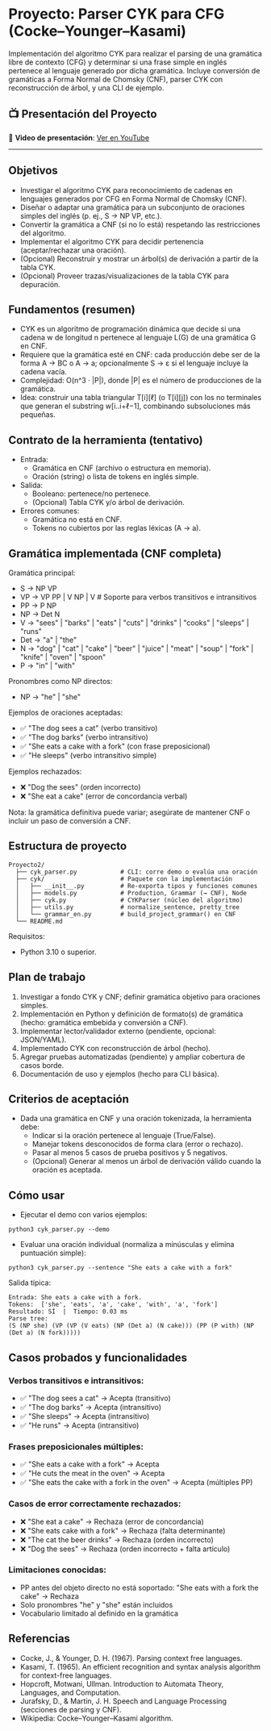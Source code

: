 # Proyecto: Parser CYK para CFG (Cocke–Younger–Kasami)

Implementación del algoritmo CYK para realizar el parsing de una gramática libre de contexto (CFG) y determinar si una frase simple en inglés pertenece al lenguaje generado por dicha gramática. Incluye conversión de gramáticas a Forma Normal de Chomsky (CNF), parser CYK con reconstrucción de árbol, y una CLI de ejemplo.

## 📺 Presentación del Proyecto

🎥 **Video de presentación**: [Ver en YouTube](https://youtu.be/AV_0ap5UayI)

---

## Objetivos

- Investigar el algoritmo CYK para reconocimiento de cadenas en lenguajes generados por CFG en Forma Normal de Chomsky (CNF).
- Diseñar o adaptar una gramática para un subconjunto de oraciones simples del inglés (p. ej., S → NP VP, etc.).
- Convertir la gramática a CNF (si no lo está) respetando las restricciones del algoritmo.
- Implementar el algoritmo CYK para decidir pertenencia (aceptar/rechazar una oración).
- (Opcional) Reconstruir y mostrar un árbol(s) de derivación a partir de la tabla CYK.
- (Opcional) Proveer trazas/visualizaciones de la tabla CYK para depuración.

## Fundamentos (resumen)

- CYK es un algoritmo de programación dinámica que decide si una cadena w de longitud n pertenece al lenguaje L(G) de una gramática G en CNF.
- Requiere que la gramática esté en CNF: cada producción debe ser de la forma A → BC o A → a; opcionalmente S → ε si el lenguaje incluye la cadena vacía.
- Complejidad: O(n^3 · |P|), donde |P| es el número de producciones de la gramática.
- Idea: construir una tabla triangular T[i][ℓ] (o T[i][j]) con los no terminales que generan el substring w[i..i+ℓ−1], combinando subsoluciones más pequeñas.

## Contrato de la herramienta (tentativo)

- Entrada:
  - Gramática en CNF (archivo o estructura en memoria).
  - Oración (string) o lista de tokens en inglés simple.
- Salida:
  - Booleano: pertenece/no pertenece.
  - (Opcional) Tabla CYK y/o árbol de derivación.
- Errores comunes:
  - Gramática no está en CNF.
  - Tokens no cubiertos por las reglas léxicas (A → a).

## Gramática implementada (CNF completa)

Gramática principal:
- S → NP VP
- VP → VP PP | V NP | V                    # Soporte para verbos transitivos e intransitivos
- PP → P NP
- NP → Det N
- V → "sees" | "barks" | "eats" | "cuts" | "drinks" | "cooks" | "sleeps" | "runs"
- Det → "a" | "the"
- N → "dog" | "cat" | "cake" | "beer" | "juice" | "meat" | "soup" | "fork" | "knife" | "oven" | "spoon"
- P → "in" | "with"

Pronombres como NP directos:
- NP → "he" | "she"

Ejemplos de oraciones aceptadas:
- ✅ "The dog sees a cat" (verbo transitivo)
- ✅ "The dog barks" (verbo intransitivo)
- ✅ "She eats a cake with a fork" (con frase preposicional)
- ✅ "He sleeps" (verbo intransitivo simple)

Ejemplos rechazados:
- ❌ "Dog the sees" (orden incorrecto)
- ❌ "She eat a cake" (error de concordancia verbal)

Nota: la gramática definitiva puede variar; asegúrate de mantener CNF o incluir un paso de conversión a CNF.

## Estructura de proyecto

```
Proyecto2/
  ├── cyk_parser.py            # CLI: corre demo o evalúa una oración
  ├── cyk/                     # Paquete con la implementación
  │   ├── __init__.py          # Re-exporta tipos y funciones comunes
  │   ├── models.py            # Production, Grammar (→ CNF), Node
  │   ├── cyk.py               # CYKParser (núcleo del algoritmo)
  │   ├── utils.py             # normalize_sentence, pretty_tree
  │   └── grammar_en.py        # build_project_grammar() en CNF
  └── README.md
```

Requisitos:
- Python 3.10 o superior.

## Plan de trabajo

1. Investigar a fondo CYK y CNF; definir gramática objetivo para oraciones simples.
2. Implementación en Python y definición de formato(s) de gramática (hecho: gramática embebida y conversión a CNF).
3. Implementar lector/validador externo (pendiente, opcional: JSON/YAML).
4. Implementado CYK con reconstrucción de árbol (hecho).
5. Agregar pruebas automatizadas (pendiente) y ampliar cobertura de casos borde.
6. Documentación de uso y ejemplos (hecho para CLI básica).

## Criterios de aceptación

- Dada una gramática en CNF y una oración tokenizada, la herramienta debe:
  - Indicar si la oración pertenece al lenguaje (True/False).
  - Manejar tokens desconocidos de forma clara (error o rechazo).
  - Pasar al menos 5 casos de prueba positivos y 5 negativos.
  - (Opcional) Generar al menos un árbol de derivación válido cuando la oración es aceptada.

## Cómo usar

- Ejecutar el demo con varios ejemplos:

```
python3 cyk_parser.py --demo
```

- Evaluar una oración individual (normaliza a minúsculas y elimina puntuación simple):

```
python3 cyk_parser.py --sentence "She eats a cake with a fork"
```

Salida típica:

```
Entrada: She eats a cake with a fork.
Tokens:  ['she', 'eats', 'a', 'cake', 'with', 'a', 'fork']
Resultado: SÍ  |  Tiempo: 0.03 ms
Parse tree:
(S (NP she) (VP (VP (V eats) (NP (Det a) (N cake))) (PP (P with) (NP (Det a) (N fork)))))
```

## Casos probados y funcionalidades

### Verbos transitivos e intransitivos:
- ✅ "The dog sees a cat" → Acepta (transitivo)
- ✅ "The dog barks" → Acepta (intransitivo)  
- ✅ "She sleeps" → Acepta (intransitivo)
- ✅ "He runs" → Acepta (intransitivo)

### Frases preposicionales múltiples:
- ✅ "She eats a cake with a fork" → Acepta
- ✅ "He cuts the meat in the oven" → Acepta
- ✅ "She eats the cake with a fork in the oven" → Acepta (múltiples PP)

### Casos de error correctamente rechazados:
- ❌ "She eat a cake" → Rechaza (error de concordancia)
- ❌ "She eats cake with a fork" → Rechaza (falta determinante)
- ❌ "The cat the beer drinks" → Rechaza (orden incorrecto)
- ❌ "Dog the sees" → Rechaza (orden incorrecto + falta artículo)

### Limitaciones conocidas:
- PP antes del objeto directo no está soportado: "She eats with a fork the cake" → Rechaza
- Solo pronombres "he" y "she" están incluidos
- Vocabulario limitado al definido en la gramática

## Referencias

- Cocke, J., & Younger, D. H. (1967). Parsing context free languages.
- Kasami, T. (1965). An efficient recognition and syntax analysis algorithm for context-free languages.
- Hopcroft, Motwani, Ullman. Introduction to Automata Theory, Languages, and Computation.
- Jurafsky, D., & Martin, J. H. Speech and Language Processing (secciones de parsing y CNF).
- Wikipedia: Cocke–Younger–Kasami algorithm.
